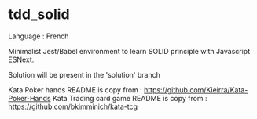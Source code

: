 # tdd_solid

Language : French

Minimalist Jest/Babel environment to learn SOLID principle with Javascript ESNext.

Solution will be present in the 'solution' branch

Kata Poker hands README is copy from : https://github.com/Kieirra/Kata-Poker-Hands 
Kata Trading card game README is copy from : https://github.com/bkimminich/kata-tcg
